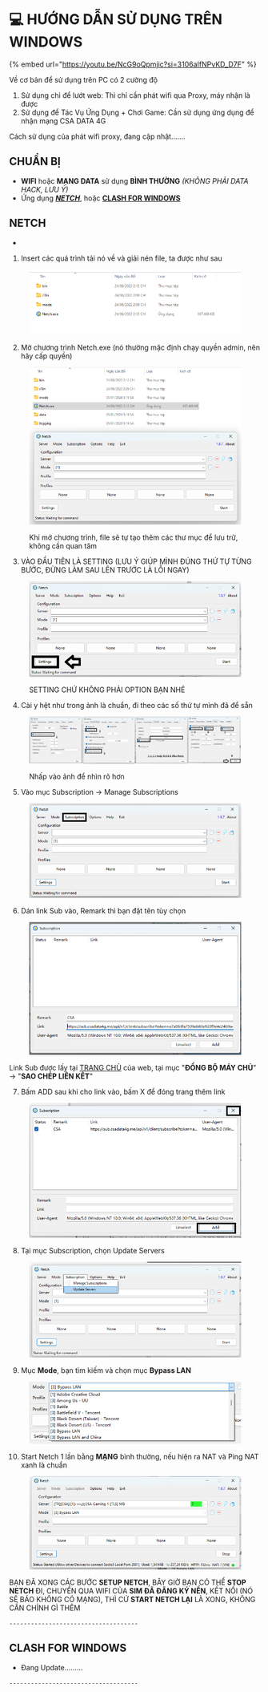 # 💻 HƯỚNG DẪN SỬ DỤNG TRÊN WINDOWS

{% embed url="https://youtu.be/NcG9oQpmjic?si=3106aIfNPvKD_D7F" %}

Về cơ bản để sử dụng trên PC có 2 cường độ

1. Sử dụng chỉ để lướt web: Thì chỉ cần phát wifi qua Proxy, máy nhận là được
2. Sử dụng để Tác Vụ Ứng Dụng + Chơi Game: Cần sử dụng ứng dụng để nhận mạng CSA DATA 4G

Cách sử dụng của phát wifi proxy, đang cập nhật.......

## CHUẨN BỊ

* **WIFI** hoặc **MẠNG DATA** sử dụng **BÌNH THƯỜNG** _(KHÔNG PHẢI DATA HACK, LƯU Ý)_
* Ứng dụng [_**NETCH**_](https://github.com/netchx/netch/releases/download/1.9.7/Netch.7z), hoặc [**CLASH FOR WINDOWS**](https://clashforwindows.net/files/Clash.for.Windows.Setup.0.20.39.exe)

## NETCH

*

1. Insert các quá trình tải nó về và giải nén file, ta được như sau

<figure><img src=".gitbook/assets/1.png" alt=""><figcaption></figcaption></figure>

2. Mờ chương trình Netch.exe (nó thường mặc định chạy quyền admin, nên hãy cấp quyền)

<figure><img src=".gitbook/assets/2.png" alt=""><figcaption><p>Khi mở chương trình, file sẽ tự tạo thêm các thư mục để lưu trữ, không cần quan tâm</p></figcaption></figure>

3. VÀO ĐẦU TIÊN LÀ SETTING (LƯU Ý GIÚP MÌNH ĐÚNG THỨ TỰ TỪNG BƯỚC, ĐỪNG LÀM SAU LÊN TRƯỚC LÀ LỖI NGAY)

<figure><img src=".gitbook/assets/3.png" alt=""><figcaption><p>SETTING CHỨ KHÔNG PHẢI OPTION BẠN NHÉ</p></figcaption></figure>

4. Cài y hệt như trong ảnh là chuẩn, đi theo các số thứ tự mình đã để sẵn

<figure><img src=".gitbook/assets/Không có tiêu đề.png" alt=""><figcaption><p>Nhấp vào ảnh để nhìn rõ hơn</p></figcaption></figure>

5. Vào mục Subscription -> Manage Subscriptions

<figure><img src=".gitbook/assets/4.png" alt=""><figcaption></figcaption></figure>

6. Dán link Sub vào, Remark thì bạn đặt tên tùy chọn

<figure><img src=".gitbook/assets/6.png" alt=""><figcaption></figcaption></figure>

Link Sub được lấy tại [TRANG CHỦ](https://csadata4g.me/#/dashboard) của web, tại mục "**ĐỒNG BỘ MÁY CHỦ**" -> "**SAO CHÉP LIÊN KẾT**"

7. Bấm ADD sau khi cho link vào, bấm X để đóng trang thêm link

<figure><img src=".gitbook/assets/8.png" alt=""><figcaption></figcaption></figure>

8. Tại mục Subscription, chọn Update Servers

<figure><img src=".gitbook/assets/image.png" alt=""><figcaption></figcaption></figure>

9. Mục **Mode**, bạn tìm kiếm và chọn mục **Bypass LAN**

<figure><img src=".gitbook/assets/image (1).png" alt=""><figcaption></figcaption></figure>

10. Start Netch 1 lần bằng **MẠNG** bình thường, nếu hiện ra NAT và Ping NAT xanh là chuẩn

<figure><img src=".gitbook/assets/image (2).png" alt=""><figcaption></figcaption></figure>

BẠN ĐÃ XONG CÁC BƯỚC **SETUP NETCH**, BÂY GIỜ BẠN CÓ THỂ **STOP NETCH** ĐI, CHUYỂN QUA WIFI CỦA **SIM ĐÃ ĐĂNG KÝ NỀN**, KẾT NỐI (NÓ SẼ BÁO KHÔNG CÓ MẠNG), THÌ CỨ **START NETCH LẠI** LÀ XONG, KHÔNG CẦN CHỈNH GÌ THÊM

```
------------------------------------
```

## CLASH FOR WINDOWS

* Đang Update.........

```
------------------------------------
```
